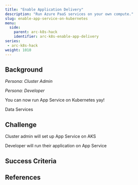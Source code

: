 ```yaml
---
title: "Enable Application Delivery"
description: "Run Azure PaaS services on your own compute."
slug: enable-app-service-on-kubernetes
menu:
  side:
    parent: arc-k8s-hack
    identifier: arc-k8s-enable-app-delivery
series:
 - arc-k8s-hack
weight: 1010
---
```


## Background

*Persona: Cluster Admin*

*Persona: Developer*

You can now run App Service on Kubernetes yay!

Data Services

## Challenge

Cluster admin will set up App Service on AKS

Developer will run their application on App Service

## Success Criteria

## References
